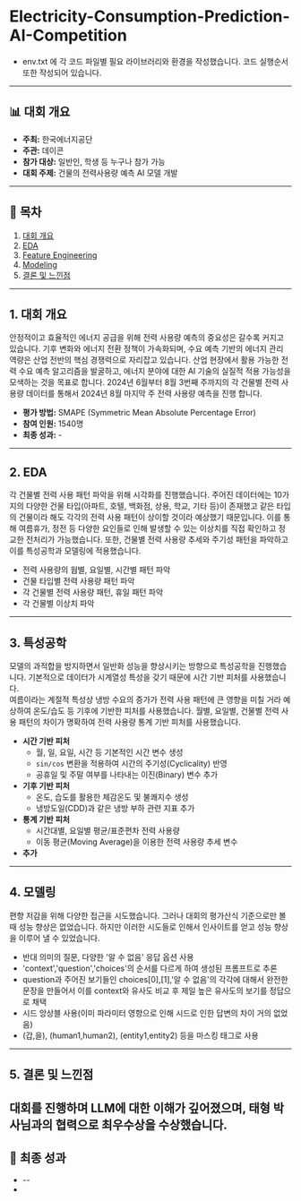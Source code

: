 # Electricity-Consumption-Prediction-AI-Competition

- env.txt 에 각 코드 파일별 필요 라이브러리와 환경을 작성했습니다. 코드 실행순서 또한 작성되어 있습니다.

---

## 📊 대회 개요

* **주최:** 한국에너지공단
* **주관:** 데이콘
* **참가 대상:** 일반인, 학생 등 누구나 참가 가능
* **대회 주제:** 건물의 전력사용량 예측 AI 모델 개발

---

## 📂 목차

1. [대회 개요](##대회-개요)
2. [EDA](##데이터-처리마스킹)
3. [Feature Engineering](##특성공학)
4. [Modeling](##모델링)
5. [결론 및 느낀점](##결론-및-느낀점)

---

## 1. 대회 개요
안정적이고 효율적인 에너지 공급을 위해 전력 사용량 예측의 중요성은 갈수록 커지고 있습니다.
기후 변화와 에너지 전환 정책이 가속화되며, 수요 예측 기반의 에너지 관리 역량은 산업 전반의 핵심 경쟁력으로 자리잡고 있습니다.
산업 현장에서 활용 가능한 전력 수요 예측 알고리즘을 발굴하고, 에너지 분야에 대한 AI 기술의 실질적 적용 가능성을 모색하는 것을 목표로 합니다.
2024년 6월부터 8월 3번째 주까지의 각 건물별 전력 사용량 데이터를 통해서 2024년 8월 마지막 주 전력 사용량 예측을 진행 합니다. 

* **평가 방법:** SMAPE (Symmetric Mean Absolute Percentage Error)
* **참여 인원:** 1540명 
* **최종 성과:** -

---

## 2. EDA 

각 건물별 전력 사용 패턴 파악을 위해 시각화를 진행했습니다. 
주어진 데이터에는 10가지의 다양한 건물 타입(아파트, 호텔, 백화점, 상용, 학교, 기타 등)이 존재했고 같은 타입의 건물이라 해도 각각의 전력 사용 패턴이 상이할 것이라 예상했기 때문입니다. 
이를 통해 여름휴가, 정전 등 다양한 요인들로 인해 발생할 수 있는 이상치를 직접 확인하고 정교한 전처리가 가능했습니다. 
또한, 건물별 전력 사용량 추세와 주기성 패턴을 파악하고 이를 특성공학과 모델링에 적용했습니다. 

* 전력 사용량의 웝별, 요일별, 시간별 패턴 파악 
* 건물 타입별 전력 사용량 패턴 파악 
* 각 건물별 전력 사용량 패턴, 휴일 패턴 파악 
* 각 건물별 이상치 파악 

---

## 3. 특성공학

모델의 과적합을 방지하면서 일반화 성능을 향상시키는 방향으로 특성공학을 진행했습니다. 
기본적으로 데이터가 시계열성 특성을 갖기 때문에 시간 기반 피처를 사용했습니다.  
여름이라는 계절적 특성상 냉방 수요의 증가가 전력 사용 패턴에 큰 영향을 미칠 거라 예상하여 온도/습도 등 기후에 기반한 피처를 사용했습니다. 
월별, 요일별, 건물별 전력 사용 패턴의 차이가 명확하여 전력 사용량 통계 기반 피처를 사용했습니다. 

* **시간 기반 피처**
    * 월, 일, 요일, 시간 등 기본적인 시간 변수 생성
    * `sin/cos` 변환을 적용하여 시간의 주기성(Cyclicality) 반영
    * 공휴일 및 주말 여부를 나타내는 이진(Binary) 변수 추가
* **기후 기반 피처**
    * 온도, 습도를 활용한 체감온도 및 불쾌지수 생성
    * 냉방도일(CDD)과 같은 냉방 부하 관련 지표 추가
* **통계 기반 피처**
    * 시간대별, 요일별 평균/표준편차 전력 사용량
    * 이동 평균(Moving Average)을 이용한 전력 사용량 추세 변수
* **추가**
---

## 4. 모델링

편향 저감을 위해 다양한 접근을 시도했습니다. 그러나 대회의 평가산식 기준으로만 볼 때 성능 향상은 없었습니다. 하지만 이러한 
시도들로 인해서 인사이트를 얻고 성능 향상을 이루어 낼 수 있었습니다. 

* 반대 의미의 질문, 다양한 '알 수 없음' 응답 옵션 사용
* 'context','question','choices'의 순서를 다르게 하여 생성된 프롬프트로 추론 
* question과 주어진 보기들인 choices[0],[1],'알 수 없음'의 각각에 대해서 완전한 문장을 만들어서 이를 context와 유사도 비교 후 제일 높은 유사도의 보기를 정답으로 채택 
* 시드 앙상블 사용(이미 파라미터 영향으로 인해 시드로 인한 답변의 차이 거의 없었음) 
* (갑,을), (human1,human2), (entity1,entity2) 등을 마스킹 태그로 사용 
---

## 5. 결론 및 느낀점

대회를 진행하며 LLM에 대한 이해가 깊어졌으며, 태형 박사님과의 협력으로 최우수상을 수상했습니다.
---

## 🎉 최종 성과

* -- 
* 
